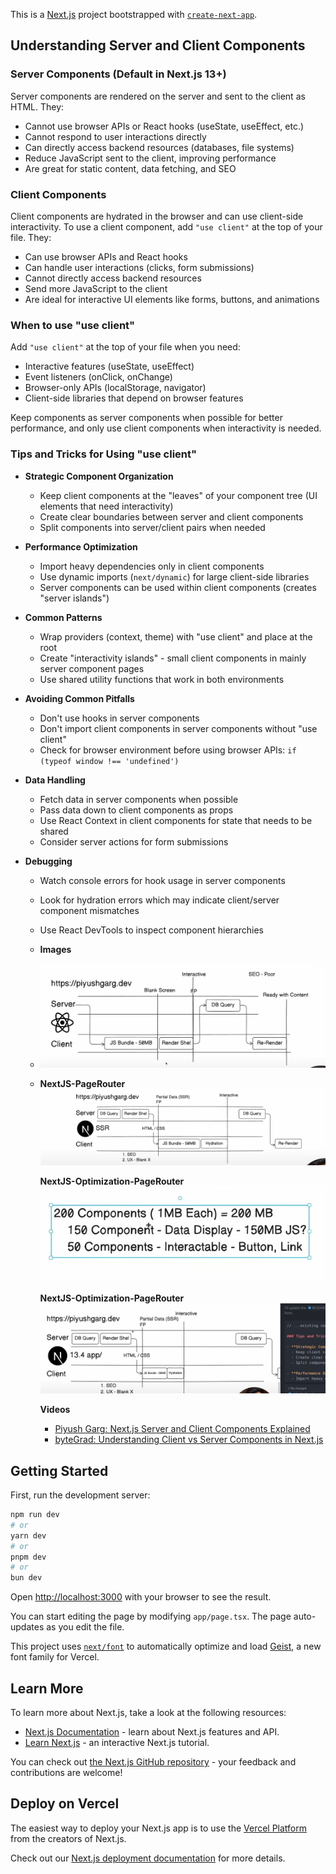 This is a [Next.js](https://nextjs.org) project bootstrapped with [`create-next-app`](https://nextjs.org/docs/app/api-reference/cli/create-next-app).

## Understanding Server and Client Components

### Server Components (Default in Next.js 13+)

Server components are rendered on the server and sent to the client as HTML. They:

- Cannot use browser APIs or React hooks (useState, useEffect, etc.)
- Cannot respond to user interactions directly
- Can directly access backend resources (databases, file systems)
- Reduce JavaScript sent to the client, improving performance
- Are great for static content, data fetching, and SEO

### Client Components

Client components are hydrated in the browser and can use client-side interactivity. To use a client component, add `"use client"` at the top of your file. They:

- Can use browser APIs and React hooks
- Can handle user interactions (clicks, form submissions)
- Cannot directly access backend resources
- Send more JavaScript to the client
- Are ideal for interactive UI elements like forms, buttons, and animations

### When to use "use client"

Add `"use client"` at the top of your file when you need:

- Interactive features (useState, useEffect)
- Event listeners (onClick, onChange)
- Browser-only APIs (localStorage, navigator)
- Client-side libraries that depend on browser features

Keep components as server components when possible for better performance, and only use client components when interactivity is needed.

### Tips and Tricks for Using "use client"

- **Strategic Component Organization**
  - Keep client components at the "leaves" of your component tree (UI elements that need interactivity)
  - Create clear boundaries between server and client components
  - Split components into server/client pairs when needed

- **Performance Optimization**
  - Import heavy dependencies only in client components
  - Use dynamic imports (`next/dynamic`) for large client-side libraries
  - Server components can be used within client components (creates "server islands")

- **Common Patterns**
  - Wrap providers (context, theme) with "use client" and place at the root
  - Create "interactivity islands" - small client components in mainly server component pages
  - Use shared utility functions that work in both environments

- **Avoiding Common Pitfalls**
  - Don't use hooks in server components
  - Don't import client components in server components without "use client"
  - Check for browser environment before using browser APIs: `if (typeof window !== 'undefined')`

- **Data Handling**
  - Fetch data in server components when possible
  - Pass data down to client components as props
  - Use React Context in client components for state that needs to be shared
  - Consider server actions for form submissions

- **Debugging**
  - Watch console errors for hook usage in server components
  - Look for hydration errors which may indicate client/server component mismatches
  - Use React DevTools to inspect component hierarchies

  - **Images**
  - ![reactJS-process](./public/reactjs.png)

  - **NextJS-PageRouter**
    ![nextjs-page](./public/pageRouterNext.png)

    **NextJS-Optimization-PageRouter**
    ![nextjs-server-components-client-components](./public/clientVsServe.png)

    **NextJS-Optimization-PageRouter**
    ![NextJS-AppRouter](./public/appRouterNext.png)

    **Videos**
    - [Piyush Garg: Next.js Server and Client Components Explained](https://www.youtube.com/watch?v=bugO1tmSDpM)
    - [byteGrad: Understanding Client vs Server Components in Next.js](https://www.youtube.com/watch?v=Qdkg_mrniLk&t=18s)

## Getting Started

First, run the development server:

```bash
npm run dev
# or
yarn dev
# or
pnpm dev
# or
bun dev
```

Open [http://localhost:3000](http://localhost:3000) with your browser to see the result.

You can start editing the page by modifying `app/page.tsx`. The page auto-updates as you edit the file.

This project uses [`next/font`](https://nextjs.org/docs/app/building-your-application/optimizing/fonts) to automatically optimize and load [Geist](https://vercel.com/font), a new font family for Vercel.

## Learn More

To learn more about Next.js, take a look at the following resources:

- [Next.js Documentation](https://nextjs.org/docs) - learn about Next.js features and API.
- [Learn Next.js](https://nextjs.org/learn) - an interactive Next.js tutorial.

You can check out [the Next.js GitHub repository](https://github.com/vercel/next.js) - your feedback and contributions are welcome!

## Deploy on Vercel

The easiest way to deploy your Next.js app is to use the [Vercel Platform](https://vercel.com/new?utm_medium=default-template&filter=next.js&utm_source=create-next-app&utm_campaign=create-next-app-readme) from the creators of Next.js.

Check out our [Next.js deployment documentation](https://nextjs.org/docs/app/building-your-application/deploying) for more details.
